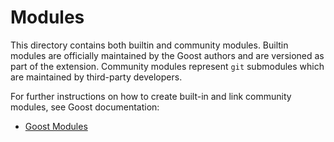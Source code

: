 # Modules

This directory contains both builtin and community modules. Builtin modules are
officially maintained by the Goost authors and are versioned as part of the
extension. Community modules represent `git` submodules which are maintained by
third-party developers.

For further instructions on how to create built-in and link community modules,
see Goost documentation:

- [Goost Modules](https://goost.readthedocs.io/en/gd3/development/modules.html)
